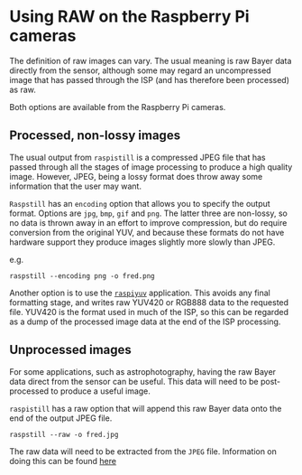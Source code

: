 # Using RAW on the Raspberry Pi cameras

The definition of raw images can vary. The usual meaning is raw Bayer data directly from the sensor, although some may regard an uncompressed image that has passed through the ISP (and has therefore been processed) as raw.

Both options are available from the Raspberry Pi cameras.

## Processed, non-lossy images

The usual output from `raspistill` is a compressed JPEG file that has passed through all the stages of image processing to produce a high quality image. However, JPEG, being a lossy format does throw away some information that the user may want.

`Raspstill` has an `encoding` option that allows you to specify the output format. Options are `jpg`, `bmp`, `gif` and `png`. The latter three are non-lossy, so no data is thrown away in an effort to improve compression, but do require conversion from the original YUV, and because these formats do not have hardware support they produce images slightly more slowly than JPEG.

e.g.

`raspstill --encoding png -o fred.png`

Another option is to use the [`raspiyuv`](./raspiyuv.md) application. This avoids any final formatting stage, and writes raw YUV420 or RGB888 data to the requested file. YUV420 is the format used in much of the ISP, so this can be regarded as a dump of the processed image data at the end of the ISP processing.

## Unprocessed images

For some applications, such as astrophotography, having the raw Bayer data direct from the sensor can be useful. This data will need to be post-processed to produce a useful image.

`raspistill` has a raw option that will append this raw Bayer data onto the end of the output JPEG file.

`raspstill --raw -o fred.jpg`

The raw data will need to be extracted from the `JPEG` file. Information on doing this can be found [here](https://www.raspberrypi.org/blog/processing-raw-image-files-from-a-raspberry-pi-high-quality-camera/)
